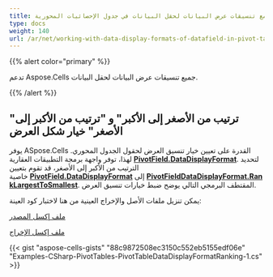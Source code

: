 ```yaml
---
title: العمل مع تنسيقات عرض البيانات لحقل البيانات في جدول الإحصائيات المحورية
type: docs
weight: 140
url: /ar/net/working-with-data-display-formats-of-datafield-in-pivot-table/
---
```


{{% alert color="primary" %}}

تدعم Aspose.Cells جميع تنسيقات عرض البيانات لحقل البيانات.

{{% /alert %}}

## **"ترتيب من الأصغر إلى الأكبر" و "ترتيب من الأكبر إلى الأصغر" خيار شكل العرض**

يوفر ASpose.Cells القدرة على تعيين خيار تنسيق العرض لحقول الجدول المحوري. لهذا، توفر واجهة برمجة التطبيقات العقارية [**PivotField.DataDisplayFormat**](https://reference.aspose.com/cells/net/aspose.cells.pivot/pivotfield/properties/datadisplayformat). لتحديد الترتيب من الأكبر إلى الأصغر، قد تقوم بتعيين خاصية [**PivotField.DataDisplayFormat**](https://reference.aspose.com/cells/net/aspose.cells.pivot/pivotfield/properties/datadisplayformat) إلى [**PivotFieldDataDisplayFormat.RankLargestToSmallest**](https://reference.aspose.com/cells/net/aspose.cells.pivot/pivotfielddatadisplayformat). المقتطف البرمجي التالي يوضح ضبط خيارات تنسيق العرض.

يمكن تنزيل ملفات الأصل والإخراج العينية من هنا لاختبار كود العينة:

[ملف إكسل المصدر](101089332.xlsx)

[ملف إكسل الإخراج](101089333.xlsx)

{{< gist "aspose-cells-gists" "88c9872508ec3150c552eb5155edf06e" "Examples-CSharp-PivotTables-PivotTableDataDisplayFormatRanking-1.cs" >}}
